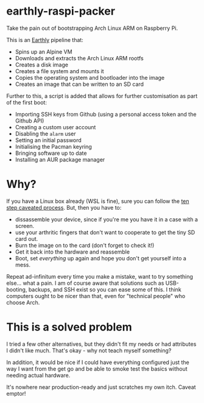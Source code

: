 # earthly-raspi-packer
Take the pain out of bootstrapping Arch Linux ARM on Raspberry Pi.

This is an [Earthly](https://earthly.dev/faq) pipeline that:
- Spins up an Alpine VM
- Downloads and extracts the Arch Linux ARM rootfs
- Creates a disk image
- Creates a file system and mounts it
- Copies the operating system and bootloader into the image
- Creates an image that can be written to an SD card

Further to this, a script is added that allows for further customisation as part of the first boot:
- Importing SSH keys from Github (using a personal access token and the Github API)
- Creating a custom user account
- Disabling the `alarm` user
- Setting an initial password
- Initialising the Pacman keyring
- Bringing software up to date
- Installing an AUR package manager

# Why?
If you have a Linux box already (WSL is fine), sure you can follow the [ten step caveated process](https://archlinuxarm.org/platforms/armv8/broadcom/raspberry-pi-4).
But, then you have to: 
- dissassemble your device, since if you're me you have it in a case with a screen.
- use your arthritic fingers that don't want to cooperate to get the tiny SD card out.
- Burn the image on to the card (don't forget to check it!)
- Get it back into the hardware and reassemble
- Boot, set *everything* up again and hope you don't get yourself into a mess.

Repeat ad-infinitum every time you make a mistake, want to try something else... what a pain.
I am of course aware that solutions such as USB-booting, backups, and SSH exist so you can ease some of this. 
I think computers ought to be nicer than that, even for "technical people" who choose Arch.

# This is a solved problem
I tried a few other alternatives, but they didn't fit my needs or had attributes I didn't 
like much. That's okay - why not teach myself something? 

In addition, it would be nice if I could have everything configured just the way I want 
from the get go and be able to smoke test the basics without needing actual hardware.

It's nowhere near production-ready and just scratches my own itch. Caveat emptor!
